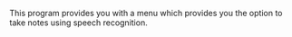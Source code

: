 This program provides you with a menu which provides you the option to take notes using speech recognition.
